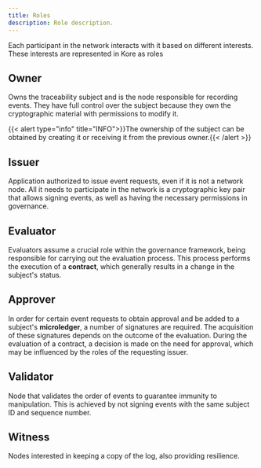 ```yaml
---
title: Roles
description: Role description.
---
```


Each participant in the network interacts with it based on different interests. These interests are represented in Kore as roles

## Owner
Owns the traceability subject and is the node responsible for recording events. They have full control over the subject because they own the cryptographic material with permissions to modify it.

{{< alert type="info" title="INFO">}}The ownership of the subject can be obtained by creating it or receiving it from the previous owner.{{< /alert >}}
## Issuer
Application authorized to issue event requests, even if it is not a network node. All it needs to participate in the network is a cryptographic key pair that allows signing events, as well as having the necessary permissions in governance.
## Evaluator
Evaluators assume a crucial role within the governance framework, being responsible for carrying out the evaluation process. This process performs the execution of a **contract**, which generally results in a change in the subject's status.
## Approver
In order for certain event requests to obtain approval and be added to a subject's **microledger**, a number of signatures are required. The acquisition of these signatures depends on the outcome of the evaluation. During the evaluation of a contract, a decision is made on the need for approval, which may be influenced by the roles of the requesting issuer.
## Validator
Node that validates the order of events to guarantee immunity to manipulation. This is achieved by not signing events with the same subject ID and sequence number.
## Witness
Nodes interested in keeping a copy of the log, also providing resilience.